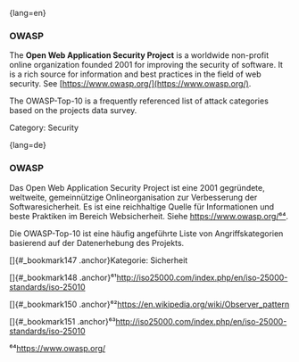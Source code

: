 {lang=en}
### OWASP

The **Open Web Application Security Project** is a worldwide
non-profit online organization founded 2001 for improving the security of
software. It is a rich source for information and best practices in the field
of web security. See [https://www.owasp.org/](https://www.owasp.org/).

The OWASP-Top-10 is a frequently referenced list of attack categories based on
the projects data survey.

Category: Security

{lang=de}
### OWASP

Das Open Web Application Security Project ist eine 2001
gegründete, weltweite, gemeinnützige Onlineorganisation zur
Verbesserung der Softwaresicherheit. Es ist eine reichhaltige Quelle
für Informationen und beste Praktiken im Bereich Websicherheit. Siehe
<https://www.owasp.org/>[⁶⁴](#_bookmark151).

Die OWASP-Top-10 ist eine häufig angeführte Liste von
Angriffskategorien basierend auf der Datenerhebung des Projekts.

[]{#_bookmark147 .anchor}Kategorie: Sicherheit

[]{#_bookmark148
.anchor}⁶¹<http://iso25000.com/index.php/en/iso-25000-standards/iso-25010>

[]{#_bookmark150
.anchor}⁶²<https://en.wikipedia.org/wiki/Observer_pattern>

[]{#_bookmark151
.anchor}⁶³<http://iso25000.com/index.php/en/iso-25000-standards/iso-25010>

⁶⁴<https://www.owasp.org/>

